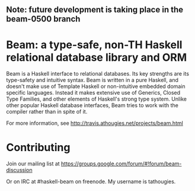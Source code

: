
## Note: future development is taking place in the beam-0500 branch

# Beam: a type-safe, non-TH Haskell relational database library and ORM

Beam is a Haskell interface to relational databases. Its key strengths are its type-safety and intuitive syntax.
Beam is written in a pure Haskell, and doesn't make use of Template Haskell or non-intuitive embedded domain specific languages.
Instead it makes extensive use of Generics, Closed Type Families, and other elements of Haskell's strong type system.
Unlike other popular Haskell database interfaces, Beam tries to work with the compiler rather than in spite of it.

For more information, see http://travis.athougies.net/projects/beam.html

# Contributing

Join our mailing list at https://groups.google.com/forum/#!forum/beam-discussion

Or on IRC at #haskell-beam on freenode. My username is tathougies.
